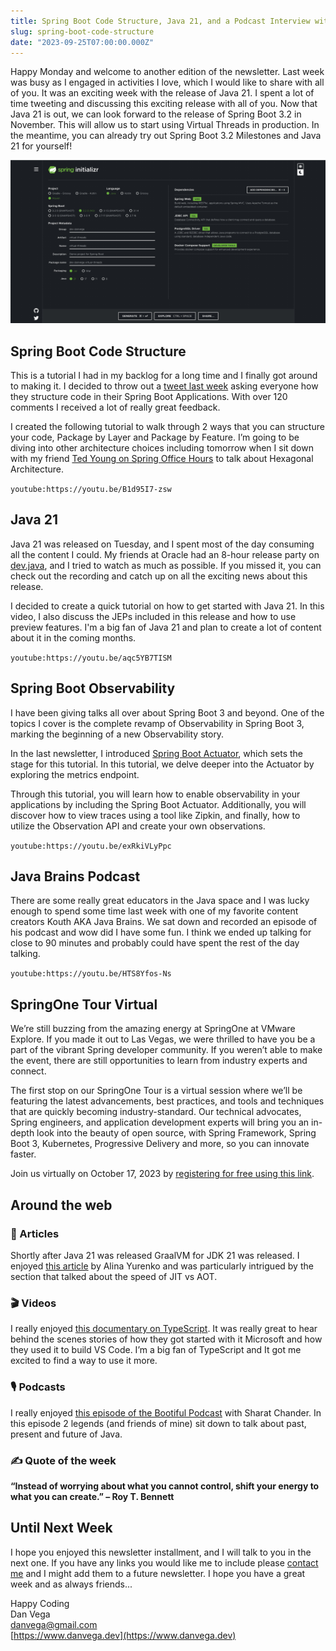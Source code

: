 ```yaml
---
title: Spring Boot Code Structure, Java 21, and a Podcast Interview with Java Brains!
slug: spring-boot-code-structure
date: "2023-09-25T07:00:00.000Z"
---
```



Happy Monday and welcome to another edition of the newsletter. Last week was busy as I engaged in activities I love, which I would like to share with all of you. It was an exciting week with the release of Java 21. I spent a lot of time tweeting and discussing this exciting release with all of you. Now that Java 21 is out, we can look forward to the release of Spring Boot 3.2 in November. This will allow us to start using Virtual Threads in production. In the meantime, you can already try out Spring Boot 3.2 Milestones and Java 21 for yourself!

![Java 21 & Spring Boot 3.2](./spring-init-java-21.png)

## Spring Boot Code Structure

This is a tutorial I had in my backlog for a long time and I finally got around to making it. I decided to throw out a [tweet last week](https://twitter.com/therealdanvega/status/1704867889004564622) asking everyone how they structure code in their Spring Boot Applications. With over 120 comments I received a lot of really great feedback.

I created the following tutorial to walk through 2 ways that you can structure your code, Package by Layer and Package by Feature. I’m going to be diving into other architecture choices including tomorrow when I sit down with my friend [Ted Young on Spring Office Hours](https://tanzu.vmware.com/developer/tv/spring-office-hours/0053/) to talk about Hexagonal Architecture.

`youtube:https://youtu.be/B1d95I7-zsw`

## Java 21

Java 21 was released on Tuesday, and I spent most of the day consuming all the content I could. My friends at Oracle had an 8-hour release party on [dev.java](http://dev.java/), and I tried to watch as much as possible. If you missed it, you can check out the recording and catch up on all the exciting news about this release.

I decided to create a quick tutorial on how to get started with Java 21. In this video, I also discuss the JEPs included in this release and how to use preview features. I'm a big fan of Java 21 and plan to create a lot of content about it in the coming months.

`youtube:https://youtu.be/aqc5YB7TISM`

## Spring Boot Observability

I have been giving talks all over about Spring Boot 3 and beyond. One of the topics I cover is the complete revamp of Observability in Spring Boot 3, marking the beginning of a new Observability story.

In the last newsletter, I introduced [Spring Boot Actuator](https://youtu.be/4OVe0MWgZ4k), which sets the stage for this tutorial. In this tutorial, we delve deeper into the Actuator by exploring the metrics endpoint.

Through this tutorial, you will learn how to enable observability in your applications by including the Spring Boot Actuator. Additionally, you will discover how to view traces using a tool like Zipkin, and finally, how to utilize the Observation API and create your own observations.

`youtube:https://youtu.be/exRkiVLyPpc`

## Java Brains Podcast

There are some really great educators in the Java space and I was lucky enough to spend some time last week with one of my favorite content creators Kouth AKA Java Brains. We sat down and recorded an episode of his podcast and wow did I have some fun. I think we ended up talking for close to 90 minutes and probably could have spent the rest of the day talking.

`youtube:https://youtu.be/HTS8Yfos-Ns`

## SpringOne Tour Virtual

We’re still buzzing from the amazing energy at SpringOne at VMware Explore. If you made it out to Las Vegas, we were thrilled to have you be a part of the vibrant Spring developer community. If you weren’t able to make the event, there are still opportunities to learn from industry experts and connect.

The first stop on our SpringOne Tour is a virtual session where we’ll be featuring the latest advancements, best practices, and tools and techniques that are quickly becoming industry-standard. Our technical advocates, Spring engineers, and application development experts will bring you an in-depth look into the beauty of open source, with Spring Framework, Spring Boot 3, Kubernetes, Progressive Delivery and more, so you can innovate faster.

Join us virtually on October 17, 2023 by [registering for free using this link](https://springonetour.io/).

## Around the web

### 📝 Articles

Shortly after Java 21 was released GraalVM for JDK 21 was released. I enjoyed [this article](https://medium.com/graalvm/graalvm-for-jdk-21-is-here-ee01177dd12d) by Alina Yurenko and was particularly intrigued by the section that talked about the speed of JIT vs AOT.

### 🎬 Videos

I really enjoyed [this documentary on TypeScript](https://www.youtube.com/watch?v=U6s2pdxebSo&t=4386s&pp=ygUWdHlwZXNjcmlwdCBkb2N1bWVudGFyeQ%3D%3D). It was really great to hear behind the scenes stories of how they got started with it Microsoft and how they used it to build VS Code. I’m a big fan of TypeScript and It got me excited to find a way to use it more.

### 🎙 Podcasts

I really enjoyed [this episode of the Bootiful Podcast](https://bootifulpodcast.fm/#/episodes/16aff4f7-4a2f-4823-ac21-b9fbf15bd914) with Sharat Chander. In this episode 2 legends (and friends of mine) sit down to talk about past, present and future of Java.

### ✍️ Quote of the week

****“Instead of worrying about what you cannot control, shift your energy to what you can create.” – Roy T. Bennett****

## Until Next Week

I hope you enjoyed this newsletter installment, and I will talk to you in the next one. If you have any links you would like me to include please [contact me](http://twitter.com/therealdanvega) and I might add them to a future newsletter. I hope you have a great week and as always friends...

Happy Coding<br/>
Dan Vega<br/>
danvega@gmail.com<br/>
[https://www.danvega.dev](https://www.danvega.dev)
